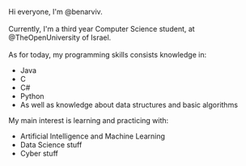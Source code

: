 Hi everyone, I'm @benarviv. <br><br>
Currently, I'm a third year Computer Science student, at @TheOpenUniversity of Israel. <br><br>
As for today, my programming skills consists knowledge in:
- Java
- C
- C#
- Python
- As well as knowledge about data structures and basic algorithms

My main interest is learning and practicing with:

- Artificial Intelligence and Machine Learning
- Data Science stuff
- Cyber stuff


<!---
BenArviv/BenArviv is a ✨ special ✨ repository because its `README.md` (this file) appears on your GitHub profile.
You can click the Preview link to take a look at your changes.
--->
